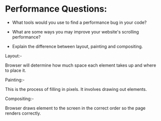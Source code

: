 # Performance Questions:

* What tools would you use to find a performance bug in your code?
* What are some ways you may improve your website's scrolling performance?





* Explain the difference between layout, painting and compositing.


Layout:-

Browser will determine how much space each element takes up and where to place it.

Painting:-

This is the process of filling in pixels. It involves drawing out elements.

Compositing:-

Browser draws element to the screen in the correct order so the page renders correctly.
